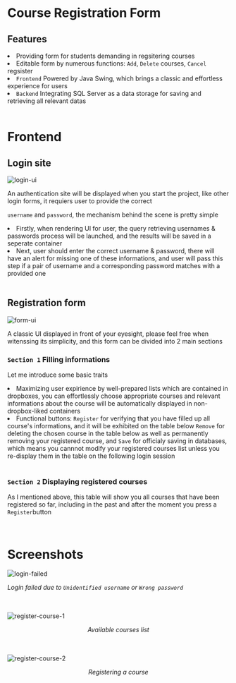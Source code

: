 <h1>Course Registration Form</h1>
<h2>Features</h2>
<li>Providing form for students demanding in regsitering courses</li>
<li>Editable form by numerous functions: <code>Add</code>, <code>Delete</code> courses, <code>Cancel</code> regsister</li>
<li><code>Frontend</code> Powered by Java Swing, which brings a classic and effortless experience for users</li>
<li><code>Backend</code> Integrating SQL Server as a data storage for saving and retrieving all relevant datas</li>
<br>
<h1>Frontend</h1>
<h2>Login site</h2>
<img src="https://github.com/O-oLogN/Java-SQL-Connection/assets/100874484/c13997d7-ee68-4aaa-9037-478990bc41e2" alt="login-ui">
<br>
<p>An authentication site will be displayed when you start the project, like other login forms, it requiers user to provide the correct<br></p>
<p><code>username</code> and <code>password</code>, the mechanism behind the scene is pretty simple<br></p> 
<li>Firstly, when rendering UI for user, the query retrieving usernames & passwords process will be launched, and the results will be saved in a seperate container</li>
<li>Next, user should enter the correct username & password, there will have an alert for missing one of these informations, and user will pass this step if a pair of username and a corresponding password matches with a provided one</li>
<br>
<h2>Registration form</h2>
<img src="https://github.com/O-oLogN/Java-SQL-Connection/assets/100874484/9ad21831-247b-4d2c-9c70-1f2213973554" alt="form-ui">
<br>
<p>A classic UI displayed in front of your eyesight, please feel free when witenssing its simplicity, and this form can be divided into 2 main sections </p>
<h3><code>Section 1</code> Filling informations</h3>
<p>Let me introduce some basic traits</p>
<li>Maximizing user expirience by well-prepared lists which are contained in dropboxes, you can effortlessly choose appropriate courses and relevant informations about the course will be automatically displayed in non-dropbox-liked containers</li>
<li>Functional buttons: <code>Register</code> for verifying that you have filled up all course's informations, and it will be exhibited on the table below <code>Remove</code> for deleting the chosen course in the table below as well as permanently removing your registered course, and <code>Save</code> for officialy saving in databases, which means you cannnot modify your registered courses list unless you re-display them in the table on the following login session </li>
<br>
<h3><code>Section 2</code> Displaying registered courses</h3>
<p>As I mentioned above, this table will show you all courses that have been registered so far, including in the past and after the moment you press a <code>Register</code>button</p>
<br>
<h1>Screenshots</h1>
<img align="center" src="https://github.com/O-oLogN/Java-SQL-Connection/assets/100874484/ee7fb01c-1c68-4143-a000-131299703a69" alt="login-failed">
<p><i>Login failed due to <code>Unidentified username</code> or <code>Wrong password</code></i></p>
<br>
<br>
<img src="https://github.com/O-oLogN/Java-SQL-Connection/assets/100874484/118e09bb-a440-4093-a710-3aa0637d4d7e" alt="register-course-1">
<p align="center"><i>Available courses list</i></p>
<br>
<br>
<img src="https://github.com/O-oLogN/Java-SQL-Connection/assets/100874484/73637cb6-842a-48d6-8912-1e4136fb1913" alt="register-course-2">
<p align="center"><i>Registering a course</i></p>
